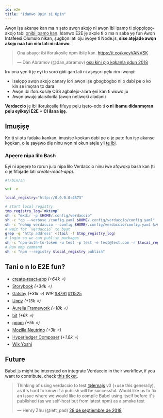 ```yaml
---
id: e2e
title: "Idanwo Opin si Opin"
---
```


Awọn iṣẹ akanṣe kan ma n ṣeto awọn akojọ ni awọn ibi ipamọ ti ọlọpọlọpọ-akojọ tabi [onibi ipamọ kan](https://github.com/babel/babel/blob/master/doc/design/monorepo.md). Idanwo E2E jẹ akọle ti o ma n saba yẹ fun Awọn Intafeesi Olumulo nikan, ṣugbọn lati oju iwoye ti Node.js, **sise atẹjade awọn akojọ naa tun nilo lati ni idanwo**.

<blockquote class="twitter-tweet" data-lang="en"><p lang="en" dir="ltr">Ọna abayọ: ibi iforukọsilẹ npm ibilẹ kan. <a href="https://t.co/kvcyVANVSK">https://t.co/kvcyVANVSK</a></p>&mdash; Dan Abramov (@dan_abramov) <a href="https://twitter.com/dan_abramov/status/951427674844680192?ref_src=twsrc%5Etfw">osu kini ọjọ kọkanla ọdun 2018</a></blockquote>

<script async src="https://platform.twitter.com/widgets.js" charset="utf-8"></script>

Iru ọna yẹn ti jẹ eyi to soro gidi gan lati ni aṣeyọri pẹlu riro iwọnyi:

* Iselọpọ awọn akojọ canary lori awọn iṣẹ gbogbogbo ni o dabi pe o ko kin se imọran to dara
* Awọn ibi iforukọsilẹ OSS agbalejo-alara ẹni kan ti wuwo ju
* Awọn awujọ alaisilorila (awọn nẹtiwọki aladani)

**Verdaccio** jẹ ibi iforukọsilẹ fifuyẹ pẹlu iṣeto-odo ti **o ni ibamu didanmọran pẹlu eyikeyi E2E + CI ilana iṣẹ**.

## Imuṣiṣẹ

Ko ti si ọta fadaka kankan, imuṣiṣẹ kọọkan dabi pe o jẹ pato fun iṣẹ akanṣe kọọkan, o le ṣayẹwo diẹ ninu wọn ni okun atẹle yii [tẹ ibi](https://stackoverflow.com/a/50222427/308341).

### Apẹẹrẹ nipa lilo Bash

Eyi ni apẹẹrẹ to rọrun julọ nipa lilo Verdaccio ninu iwe afọwọkọ bash kan (ti o jẹ fifajade lati *create-react-app*).

```bash
#!/bin/sh

set -e

local_registry="http://0.0.0.0:4873"

# start local registry
tmp_registry_log=`mktemp`
sh -c "mkdir -p $HOME/.config/verdaccio"
sh -c "cp --verbose /config.yaml $HOME/.config/verdaccio/config.yaml"
sh -c "nohup verdaccio --config $HOME/.config/verdaccio/config.yaml &>$tmp_registry_log &"
# wait for `verdaccio` to boot
grep -q 'http address' <(tail -f $tmp_registry_log)
# login so we can publish packages
sh -c "npm-auth-to-token -u test -p test -e test@test.com -r $local_registry"
# Run nmp command
sh -c "npm --registry $local_registry publish"
```

## Tani o n lo E2E fun?

* [create-react-app](https://github.com/facebook/create-react-app/blob/master/CONTRIBUTING.md#contributing-to-e2e-end-to-end-tests) *(+64k ⭐️)*
* [Storybook](https://github.com/storybooks/storybook) *(+34k ⭐️)*
* [Gatsby](https://github.com/gatsbyjs/gatsby) *(+31k ⭐️) WIP* [#8791](https://github.com/gatsbyjs/gatsby/pull/8791) [#11525](https://github.com/gatsbyjs/gatsby/pull/11525)
* [Uppy](https://github.com/transloadit/uppy) *(+15k ⭐️)*
* [Aurelia Framework](https://github.com/aurelia) *(+10k ⭐️)*
* [bit](https://github.com/teambit/bit) *(+6k ⭐️)*
* [pnpm](https://github.com/pnpm/pnpm) *(+5k ⭐️)*
* [Mozilla Neutrino](https://github.com/neutrinojs/neutrino) *(+3k ⭐️)*
* [Hyperledger Composer](https://github.com/hyperledger/composer) *(+1.6k ⭐️)*
* [Wix Yoshi](https://github.com/wix/yoshi)

## Future

Babel.js might be interested on integrate Verdaccio in their workflow, if you want to contribute, check [this ticket](https://github.com/babel/babel/issues/6134).

<blockquote class="twitter-tweet" data-lang="en"><p lang="en" dir="ltr">Thinking of using verdaccio to test <a href="https://twitter.com/lernajs?ref_src=twsrc%5Etfw">@lernajs</a> v3 (+use this generally), as it&#39;s hard to know if a publish will be successful. Would like us to fix an issue where we would like to compile Babel using itself before it&#39;s published (as we self-host but from latest npm) as a smoke test</p>&mdash; Henry Zhu (@left_pad) <a href="https://twitter.com/left_pad/status/1045770889051164672?ref_src=twsrc%5Etfw">28 de septiembre de 2018</a></blockquote>

<script async src="https://platform.twitter.com/widgets.js" charset="utf-8"></script>
